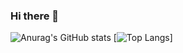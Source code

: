 ### Hi there 👋

![Anurag's GitHub stats](https://github-readme-stats.vercel.app/api?username=hoDongho&show_icons=true&theme=vue) [![Top Langs](https://github-readme-stats.vercel.app/api/top-langs/?username=anuraghazra&layout=compact&theme=vue)]
